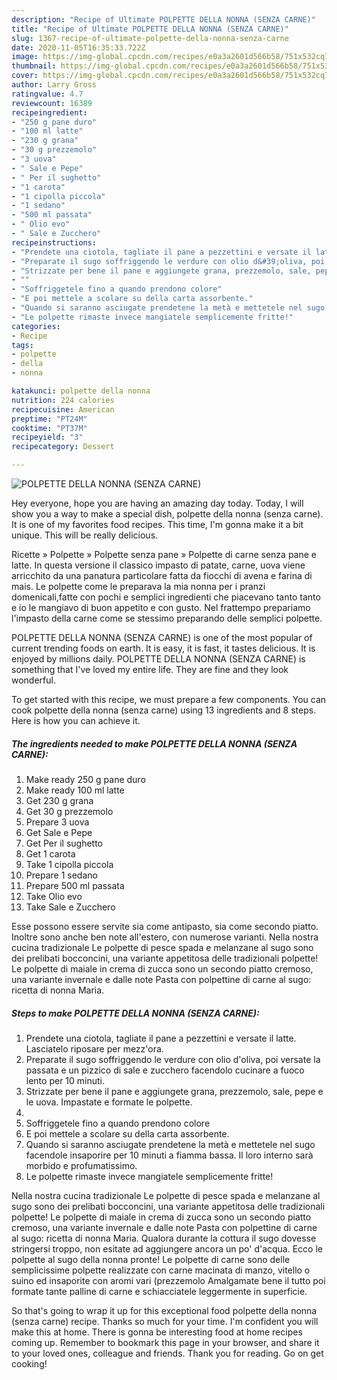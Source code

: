 ```yaml
---
description: "Recipe of Ultimate POLPETTE DELLA NONNA (SENZA CARNE)"
title: "Recipe of Ultimate POLPETTE DELLA NONNA (SENZA CARNE)"
slug: 1367-recipe-of-ultimate-polpette-della-nonna-senza-carne
date: 2020-11-05T16:35:33.722Z
image: https://img-global.cpcdn.com/recipes/e0a3a2601d566b58/751x532cq70/polpette-della-nonna-senza-carne-recipe-main-photo.jpg
thumbnail: https://img-global.cpcdn.com/recipes/e0a3a2601d566b58/751x532cq70/polpette-della-nonna-senza-carne-recipe-main-photo.jpg
cover: https://img-global.cpcdn.com/recipes/e0a3a2601d566b58/751x532cq70/polpette-della-nonna-senza-carne-recipe-main-photo.jpg
author: Larry Gross
ratingvalue: 4.7
reviewcount: 16389
recipeingredient:
- "250 g pane duro"
- "100 ml latte"
- "230 g grana"
- "30 g prezzemolo"
- "3 uova"
- " Sale e Pepe"
- " Per il sughetto"
- "1 carota"
- "1 cipolla piccola"
- "1 sedano"
- "500 ml passata"
- " Olio evo"
- " Sale e Zucchero"
recipeinstructions:
- "Prendete una ciotola, tagliate il pane a pezzettini e versate il latte. Lasciatelo riposare per mezz&#39;ora."
- "Preparate il sugo soffriggendo le verdure con olio d&#39;oliva, poi versate la passata e un pizzico di sale e zucchero facendolo cucinare a fuoco lento per 10 minuti."
- "Strizzate per bene il pane e aggiungete grana, prezzemolo, sale, pepe e le uova. Impastate e formate le polpette."
- ""
- "Soffriggetele fino a quando prendono colore"
- "E poi mettele a scolare su della carta assorbente."
- "Quando si saranno asciugate prendetene la metà e mettetele nel sugo facendole insaporire per 10 minuti a fiamma bassa. Il loro interno sarà morbido e profumatissimo."
- "Le polpette rimaste invece mangiatele semplicemente fritte!"
categories:
- Recipe
tags:
- polpette
- della
- nonna

katakunci: polpette della nonna 
nutrition: 224 calories
recipecuisine: American
preptime: "PT24M"
cooktime: "PT37M"
recipeyield: "3"
recipecategory: Dessert

---
```



![POLPETTE DELLA NONNA (SENZA CARNE)](https://img-global.cpcdn.com/recipes/e0a3a2601d566b58/751x532cq70/polpette-della-nonna-senza-carne-recipe-main-photo.jpg)

Hey everyone, hope you are having an amazing day today. Today, I will show you a way to make a special dish, polpette della nonna (senza carne). It is one of my favorites food recipes. This time, I'm gonna make it a bit unique. This will be really delicious.

Ricette » Polpette » Polpette senza pane » Polpette di carne senza pane e latte. In questa versione il classico impasto di patate, carne, uova viene arricchito da una panatura particolare fatta da fiocchi di avena e farina di mais. Le polpette come le preparava la mia nonna per i pranzi domenicali,fatte con pochi e semplici ingredienti che piacevano tanto tanto e io le mangiavo di buon appetito e con gusto. Nel frattempo prepariamo l&#39;impasto della carne come se stessimo preparando delle semplici polpette.

POLPETTE DELLA NONNA (SENZA CARNE) is one of the most popular of current trending foods on earth. It is easy, it is fast, it tastes delicious. It is enjoyed by millions daily. POLPETTE DELLA NONNA (SENZA CARNE) is something that I've loved my entire life. They are fine and they look wonderful.


To get started with this recipe, we must prepare a few components. You can cook polpette della nonna (senza carne) using 13 ingredients and 8 steps. Here is how you can achieve it.

<!--inarticleads1-->

##### The ingredients needed to make POLPETTE DELLA NONNA (SENZA CARNE):

1. Make ready 250 g pane duro
1. Make ready 100 ml latte
1. Get 230 g grana
1. Get 30 g prezzemolo
1. Prepare 3 uova
1. Get  Sale e Pepe
1. Get  Per il sughetto
1. Get 1 carota
1. Take 1 cipolla piccola
1. Prepare 1 sedano
1. Prepare 500 ml passata
1. Take  Olio evo
1. Take  Sale e Zucchero


Esse possono essere servite sia come antipasto, sia come secondo piatto. Inoltre sono anche ben note all&#39;estero, con numerose varianti. Nella nostra cucina tradizionale Le polpette di pesce spada e melanzane al sugo sono dei prelibati bocconcini, una variante appetitosa delle tradizionali polpette! Le polpette di maiale in crema di zucca sono un secondo piatto cremoso, una variante invernale e dalle note Pasta con polpettine di carne al sugo: ricetta di nonna Maria. 

<!--inarticleads2-->

##### Steps to make POLPETTE DELLA NONNA (SENZA CARNE):

1. Prendete una ciotola, tagliate il pane a pezzettini e versate il latte. Lasciatelo riposare per mezz&#39;ora.
1. Preparate il sugo soffriggendo le verdure con olio d&#39;oliva, poi versate la passata e un pizzico di sale e zucchero facendolo cucinare a fuoco lento per 10 minuti.
1. Strizzate per bene il pane e aggiungete grana, prezzemolo, sale, pepe e le uova. Impastate e formate le polpette.
1. 
1. Soffriggetele fino a quando prendono colore
1. E poi mettele a scolare su della carta assorbente.
1. Quando si saranno asciugate prendetene la metà e mettetele nel sugo facendole insaporire per 10 minuti a fiamma bassa. Il loro interno sarà morbido e profumatissimo.
1. Le polpette rimaste invece mangiatele semplicemente fritte!


Nella nostra cucina tradizionale Le polpette di pesce spada e melanzane al sugo sono dei prelibati bocconcini, una variante appetitosa delle tradizionali polpette! Le polpette di maiale in crema di zucca sono un secondo piatto cremoso, una variante invernale e dalle note Pasta con polpettine di carne al sugo: ricetta di nonna Maria. Qualora durante la cottura il sugo dovesse stringersi troppo, non esitate ad aggiungere ancora un po&#39; d&#39;acqua. Ecco le polpette al sugo della nonna pronte! Le polpette di carne sono delle semplicissime polpette realizzate con carne macinata di manzo, vitello o suino ed insaporite con aromi vari (prezzemolo Amalgamate bene il tutto poi formate tante palline di carne e schiacciatele leggermente in superficie. 

So that's going to wrap it up for this exceptional food polpette della nonna (senza carne) recipe. Thanks so much for your time. I'm confident you will make this at home. There is gonna be interesting food at home recipes coming up. Remember to bookmark this page in your browser, and share it to your loved ones, colleague and friends. Thank you for reading. Go on get cooking!
